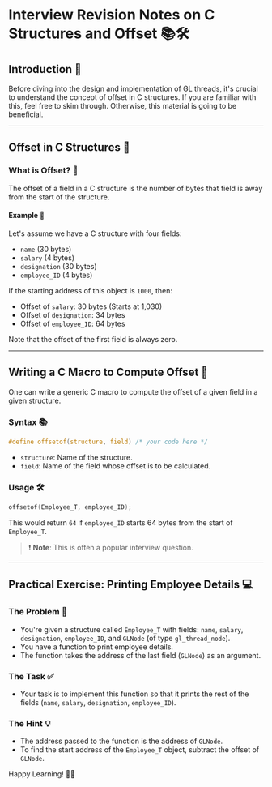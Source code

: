 # Interview Revision Notes on C Structures and Offset 📚🛠

## Introduction 👋
Before diving into the design and implementation of GL threads, it's crucial to understand the concept of offset in C structures. If you are familiar with this, feel free to skim through. Otherwise, this material is going to be beneficial.

---

## Offset in C Structures 📐
### What is Offset? 🤔
The offset of a field in a C structure is the number of bytes that field is away from the start of the structure.

#### Example 🌟
Let's assume we have a C structure with four fields:

- `name` (30 bytes)
- `salary` (4 bytes)
- `designation` (30 bytes)
- `employee_ID` (4 bytes)

If the starting address of this object is `1000`, then:
- Offset of `salary`: 30 bytes (Starts at 1,030)
- Offset of `designation`: 34 bytes
- Offset of `employee_ID`: 64 bytes

Note that the offset of the first field is always zero.

---

## Writing a C Macro to Compute Offset 📝
One can write a generic C macro to compute the offset of a given field in a given structure.

### Syntax 📚
```c
#define offsetof(structure, field) /* your code here */
```
- `structure`: Name of the structure.
- `field`: Name of the field whose offset is to be calculated.

### Usage 🛠
```c
offsetof(Employee_T, employee_ID);
```

This would return `64` if `employee_ID` starts 64 bytes from the start of `Employee_T`.

> ❗ **Note**: This is often a popular interview question.

---

## Practical Exercise: Printing Employee Details 💻

### The Problem 🤔
- You're given a structure called `Employee_T` with fields: `name`, `salary`, `designation`, `employee_ID`, and `GLNode` (of type `gl_thread_node`).
- You have a function to print employee details.
- The function takes the address of the last field (`GLNode`) as an argument.
  
### The Task ✅
- Your task is to implement this function so that it prints the rest of the fields (`name`, `salary`, `designation`, `employee_ID`).

### The Hint 💡
- The address passed to the function is the address of `GLNode`.
- To find the start address of the `Employee_T` object, subtract the offset of `GLNode`.


Happy Learning! 🌟🚀
